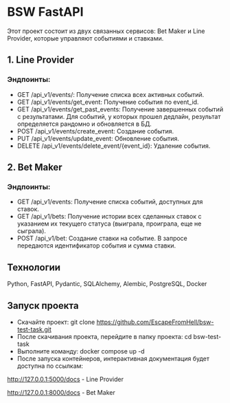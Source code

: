 # BSW FastAPI

Этот проект состоит из двух связанных сервисов: Bet Maker и Line Provider, которые управляют событиями и ставками.

## 1. Line Provider

### Эндпоинты:

- GET /api_v1/events/: Получение списка всех активных событий.
- GET /api_v1/events/get_event: Получение события по event_id.
- GET /api_v1/events/get_past_events: Получение завершенных событий с результатами. Для событий, у которых прошел дедлайн, результат определяется рандомно и обновляется в БД. 
- POST /api_v1/events/create_event: Создание события.
- PUT /api_v1/events/update_event: Обновление события.
- DELETE /api_v1/events/delete_event/{event_id}: Удаление события.

## 2. Bet Maker

### Эндпоинты:

- GET /api_v1/events: Получение списка событий, доступных для ставок.
- GET /api_v1/bets: Получение истории всех сделанных ставок с указанием их текущего статуса (выиграла, проиграла, еще не сыграла).
- POST /api_v1/bet: Создание ставки на событие. В запросе передаются идентификатор события и сумма ставки.

## Технологии
Python, FastAPI, Pydantic, SQLAlchemy, Alembic, PostgreSQL, Docker

## Запуск проекта
- Скачайте проект: git clone https://github.com/EscapeFromHell/bsw-test-task.git
- После скачивания проекта, перейдите в папку проекта: cd bsw-test-task
- Выполните команду: docker compose up -d
- После запуска контейнеров, интерактивная документация будет доступна по ссылкам:

http://127.0.0.1:5000/docs - Line Provider

http://127.0.0.1:8000/docs - Bet Maker
